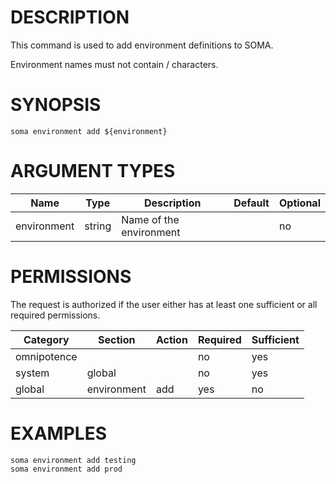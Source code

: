 # DESCRIPTION

This command is used to add environment definitions to SOMA.

Environment names must not contain / characters.

# SYNOPSIS

```
soma environment add ${environment}
```

# ARGUMENT TYPES

Name | Type |     Description   | Default | Optional
 --- |  --- | ----------------- | ------- | --------
environment | string | Name of the environment | | no

# PERMISSIONS

The request is authorized if the user either has at least one
sufficient or all required permissions.

Category | Section | Action | Required | Sufficient
 ------- | ------- | ------ | -------- | ----------
omnipotence | | | no | yes
system | global | | no | yes
global | environment | add | yes | no

# EXAMPLES

```
soma environment add testing
soma environment add prod
```
